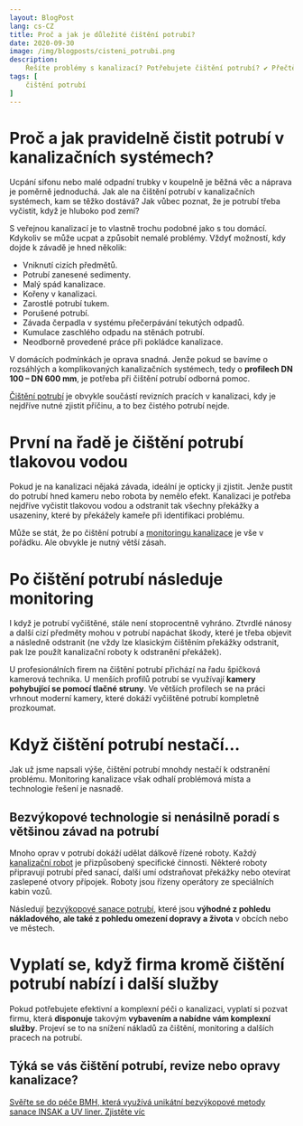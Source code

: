 ```yaml
---
layout: BlogPost
lang: cs-CZ
title: Proč a jak je důležité čištění potrubí?
date: 2020-09-30
image: /img/blogposts/cisteni_potrubi.png
description:
    Řešíte problémy s kanalizací? Potřebujete čištění potrubí? ✔ Přečtěte si, proč je čištění potrubí důležité a jaké další práce jsou s ním spojené. 
tags: [
    čištění potrubí
]
---
```


# Proč a jak pravidelně čistit potrubí v kanalizačních systémech? 
Ucpání sifonu nebo malé odpadní trubky v koupelně je běžná věc a náprava je poměrně jednoduchá. Jak ale na čištění potrubí v kanalizačních systémech, kam se těžko dostává? Jak vůbec poznat, že je potrubí třeba vyčistit, když je hluboko pod zemí? 

S veřejnou kanalizací je to vlastně trochu podobné jako s tou domácí. Kdykoliv se může ucpat a způsobit nemalé problémy. Vždyť možností, kdy dojde k závadě je hned několik:
+	Vniknutí cizích předmětů. 
+	Potrubí zanesené sedimenty. 
+	Malý spád kanalizace.
+	Kořeny v kanalizaci.
+	Zarostlé potrubí tukem.
+	Porušené potrubí.
+	Závada čerpadla v systému přečerpávání tekutých odpadů. 
+	Kumulace zaschlého odpadu na stěnách potrubí.
+	Neodborně provedené práce při pokládce kanalizace. 

V domácích podmínkách je oprava snadná. Jenže pokud se bavíme o rozsáhlých a komplikovaných kanalizačních systémech, tedy o **profilech DN 100 – DN 600 mm**, je potřeba při čištění potrubí odborná pomoc. 

[Čištění potrubí](https://bmh.cz/sluzby/monitoring-a-lokalni-opravy/cisteni/) je obvykle součástí revizních pracích v kanalizaci, kdy je nejdříve nutné zjistit příčinu, a to bez čistého potrubí nejde. 

# První na řadě je čištění potrubí tlakovou vodou
Pokud je na kanalizaci nějaká závada, ideální je opticky ji zjistit. Jenže pustit do potrubí hned kameru nebo robota by nemělo efekt. Kanalizaci je potřeba nejdříve vyčistit tlakovou vodou a odstranit tak všechny překážky a usazeniny, které by překážely kameře při identifikaci problému.

Může se stát, že po čištění potrubí a [monitoringu kanalizace](https://bmh.cz/blog/monitoring-kanalizace.html) je vše v pořádku. Ale obvykle je nutný větší zásah.

# Po čištění potrubí následuje monitoring
I když je potrubí vyčištěné, stále není stoprocentně vyhráno. Ztvrdlé nánosy a další cizí předměty mohou v potrubí napáchat škody, které je třeba objevit a následně odstranit (ne vždy lze klasickým čištěním překážky odstranit, pak lze použít kanalizační roboty k odstranění překážek).

U profesionálních firem na čištění potrubí přichází na řadu špičková kamerová technika. U menších profilů potrubí se využívají **kamery pohybující se pomocí tlačné struny**. Ve větších profilech se na práci vrhnout moderní kamery, které dokáží vyčištěné potrubí kompletně prozkoumat.

# Když čištění potrubí nestačí… 
Jak už jsme napsali výše, čištění potrubí mnohdy nestačí k odstranění problému. Monitoring kanalizace však odhalí problémová místa a technologie řešení je nasnadě. 

## Bezvýkopové technologie si nenásilně poradí s většinou závad na potrubí
Mnoho oprav v potrubí dokáží udělat dálkově řízené roboty. Každý [kanalizační robot](https://bmh.cz/blog/kanalizacni-robot.html) je přizpůsobený specifické činnosti. Některé roboty připravují potrubí před sanací, další umí odstraňovat překážky nebo otevírat zaslepené otvory přípojek. Roboty jsou řízeny operátory ze speciálních kabin vozů. 

Následují [bezvýkopové sanace potrubí](https://bmh.cz/sluzby/kanalizace/), které jsou **výhodné z pohledu nákladového, ale také z pohledu omezení dopravy a života** v obcích nebo ve městech. 

# Vyplatí se, když firma kromě čištění potrubí nabízí i další služby 
Pokud potřebujete efektivní a komplexní péči o kanalizaci, vyplatí si pozvat firmu, která **disponuje** takovým **vybavením a nabídne vám komplexní služby**. Projeví se to na snížení nákladů za čištění, monitoring a dalších pracech na potrubí. 

## Týká se vás čištění potrubí, revize nebo opravy kanalizace?
[Svěřte se do péče BMH, která využívá unikátní bezvýkopové metody sanace INSAK a UV liner. Zjistěte víc](https://bmh.cz/sluzby/kanalizace/)
